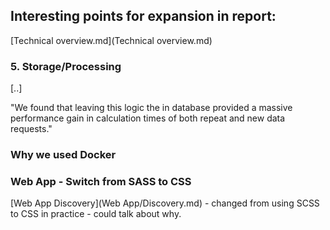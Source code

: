
## Interesting points for expansion in report:


[Technical overview.md](Technical overview.md)

### 5. Storage/Processing

[..]

"We found that leaving this logic the in database provided a massive performance gain in calculation times of both repeat and new data requests."

### Why we used Docker


### Web App - Switch from SASS to CSS
[Web App Discovery](Web App/Discovery.md) - changed from using SCSS to CSS in practice - could talk about why.